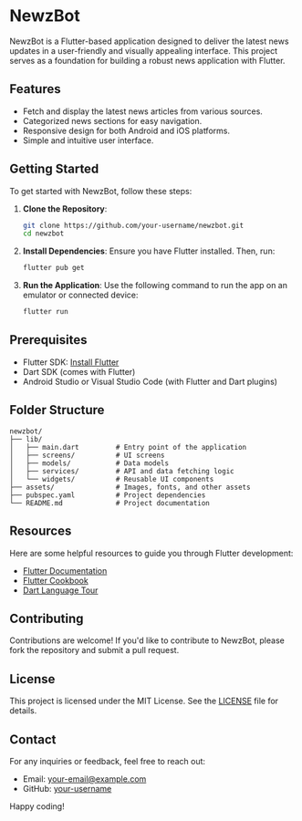 # NewzBot

NewzBot is a Flutter-based application designed to deliver the latest news updates in a user-friendly and visually appealing interface. This project serves as a foundation for building a robust news application with Flutter.

## Features

- Fetch and display the latest news articles from various sources.
- Categorized news sections for easy navigation.
- Responsive design for both Android and iOS platforms.
- Simple and intuitive user interface.

## Getting Started

To get started with NewzBot, follow these steps:

1. **Clone the Repository**:
    ```bash
    git clone https://github.com/your-username/newzbot.git
    cd newzbot
    ```

2. **Install Dependencies**:
    Ensure you have Flutter installed. Then, run:
    ```bash
    flutter pub get
    ```

3. **Run the Application**:
    Use the following command to run the app on an emulator or connected device:
    ```bash
    flutter run
    ```

## Prerequisites

- Flutter SDK: [Install Flutter](https://docs.flutter.dev/get-started/install)
- Dart SDK (comes with Flutter)
- Android Studio or Visual Studio Code (with Flutter and Dart plugins)

## Folder Structure

```
newzbot/
├── lib/
│   ├── main.dart         # Entry point of the application
│   ├── screens/          # UI screens
│   ├── models/           # Data models
│   ├── services/         # API and data fetching logic
│   └── widgets/          # Reusable UI components
├── assets/               # Images, fonts, and other assets
├── pubspec.yaml          # Project dependencies
└── README.md             # Project documentation
```

## Resources

Here are some helpful resources to guide you through Flutter development:

- [Flutter Documentation](https://docs.flutter.dev/)
- [Flutter Cookbook](https://docs.flutter.dev/cookbook)
- [Dart Language Tour](https://dart.dev/guides/language)

## Contributing

Contributions are welcome! If you'd like to contribute to NewzBot, please fork the repository and submit a pull request.

## License

This project is licensed under the MIT License. See the [LICENSE](LICENSE) file for details.

## Contact

For any inquiries or feedback, feel free to reach out:

- Email: your-email@example.com
- GitHub: [your-username](https://github.com/your-username)

Happy coding!
